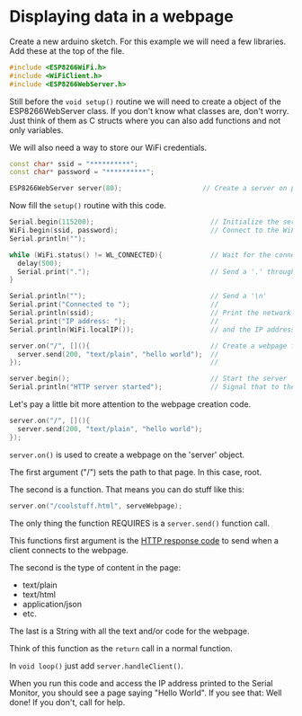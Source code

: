 # Displaying data in a webpage

Create a new arduino sketch. For this example we will need a few libraries.
Add these at the top of the file.

```c++
#include <ESP8266WiFi.h>
#include <WiFiClient.h>
#include <ESP8266WebServer.h>
```

Still before the <code>void setup()</code> routine we will need to create a object of the ESP8266WebServer class.
If you don't know what classes are, don't worry. Just think of them as C structs where you can also add functions and not only variables.

We will also need a way to store our WiFi credentials.

```c++
const char* ssid = "**********";
const char* password = "**********";

ESP8266WebServer server(80);					// Create a server on port 80
```

Now fill the <code>setup()</code> routine with this code.

```c++
Serial.begin(115200);                             // Initialize the serial bus with a 115200 baud rate. This will allow us to send data back to the computer through the USB cable
WiFi.begin(ssid, password);                       // Connect to the WiFi network set in the code above.
Serial.println("");

while (WiFi.status() != WL_CONNECTED){            // Wait for the connection to be established.
  delay(500);
  Serial.print(".");                              // Send a '.' through the serial bus while we wait.
}

Serial.println("");                               // Send a '\n'
Serial.print("Connected to ");                    // 
Serial.println(ssid);                             // Print the network the board connected to 
Serial.print("IP address: ");                     //
Serial.println(WiFi.localIP());                   // and the IP address it recieved from the DHCP server

server.on("/", [](){                              // Create a webpage for the server
  server.send(200, "text/plain", "hello world");  //
});                                               //

server.begin();                                   // Start the server
Serial.println("HTTP server started");            // Signal that to the PC
```

Let's pay a little bit more attention to the webpage creation code.

```c++
server.on("/", [](){
  server.send(200, "text/plain", "hello world");
});	
```

<code>server.on()</code> is used to create a webpage on the 'server' object.

The first argument ("/") sets the path to that page. In this case, root.

The second is a function. That means you can do stuff like this:

```c++
server.on("/coolstuff.html", serveWebpage);	
```

The only thing the function REQUIRES is a <code>server.send()</code> function call.

This functions first argument is the [HTTP response code](https://en.wikipedia.org/wiki/List_of_HTTP_status_codes) to send when a client connects to the webpage.

The second is the type of content in the page:
 * text/plain
 * text/html
 * application/json
 * etc.

The last is a String with all the text and/or code for the webpage.

Think of this function as the <code>return</code> call in a normal function.

In <code>void loop()</code> just add <code>server.handleClient()</code>.

When you run this code and access the IP address printed to the Serial Monitor, you should see a page saying "Hello World".
If you see that: Well done!
If you don't, call for help.

